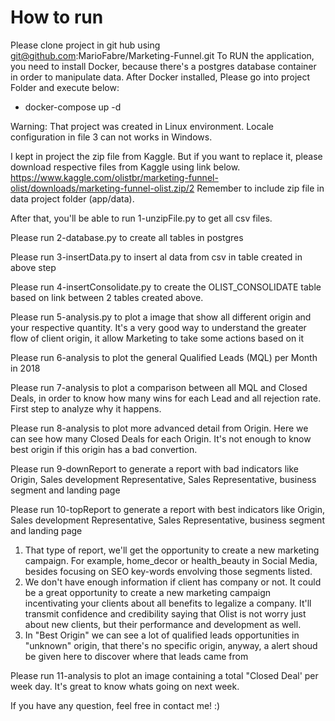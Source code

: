 # How to run
Please clone project in git hub using git@github.com:MarioFabre/Marketing-Funnel.git
To RUN the application, you need to install Docker, because there's a postgres database container in order to manipulate data.
After Docker installed, Please go into project Folder and execute below:
- docker-compose up -d

Warning:    That project was created in Linux environment. Locale configuration in file 3 can not works in Windows.

I kept in project the zip file from Kaggle. But if you want to replace it, please download respective files from Kaggle using link below. https://www.kaggle.com/olistbr/marketing-funnel-olist/downloads/marketing-funnel-olist.zip/2
Remember to include zip file in data project folder (app/data).

After that, you'll be able to run 1-unzipFile.py to get all csv files.

Please run 2-database.py to create all tables in postgres

Please run 3-insertData.py to insert al data from csv in table created in above step

Please run 4-insertConsolidate.py to create the OLIST_CONSOLIDATE table based on link between 2 tables created above.

Please run 5-analysis.py to plot a image that show all different origin and your respective quantity. It's a very good way to understand the 
greater flow of client origin, it allow Marketing to take some actions based on it

Please run 6-analysis to plot the general Qualified Leads (MQL) per Month in 2018

Please run 7-analysis to plot a comparison between all MQL and Closed Deals, in order to know how many wins for each Lead and all rejection rate. First step to analyze why it happens.

Please run 8-analysis to plot more advanced detail from Origin. Here we can see how many Closed Deals for each Origin. It's not enough to know best origin if this origin has a bad convertion.

Please run 9-downReport to generate a report with bad indicators like Origin, Sales development Representative, Sales Representative, business segment and landing page

Please run 10-topReport to generate a report with best indicators like Origin, Sales development Representative, Sales Representative, business segment and landing page
1. That type of report, we'll get the opportunity to create a new marketing campaign. For example, home_decor or health_beauty in Social Media, besides focusing on SEO key-words envolving those segments listed.
2. We don't have enough information if client has company or not. It could be a great opportunity to create a new marketing campaign incentivating your clients about all benefits to legalize a company. It'll transmit confidence and credibility saying that Olist is not worry just about new clients, but their performance and development as well.
3. In "Best Origin" we can see a lot of qualified leads opportunities in "unknown" origin, that there's no specific origin, anyway, a alert shoud be given here to discover where that leads came from

Please run 11-analysis to plot an image containing a total "Closed Deal'  per week day. It's great to know whats going on next week.

If you have any question, feel free in contact me! :)

